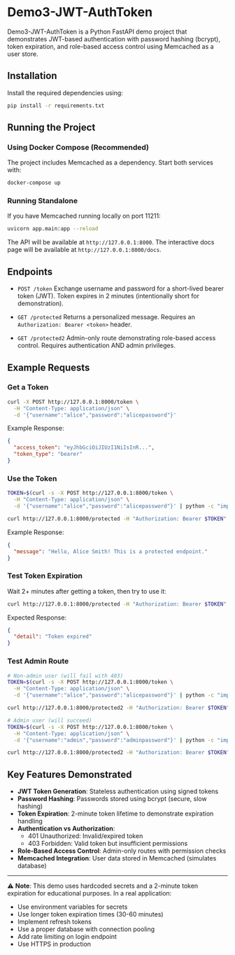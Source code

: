 # Demo3-JWT-AuthToken

Demo3-JWT-AuthToken is a Python FastAPI demo project that demonstrates JWT-based authentication with password hashing (bcrypt), token expiration, and role-based access control using Memcached as a user store.

## Installation

Install the required dependencies using:

```bash
pip install -r requirements.txt
```

## Running the Project

### Using Docker Compose (Recommended)

The project includes Memcached as a dependency. Start both services with:

```bash
docker-compose up
```

### Running Standalone

If you have Memcached running locally on port 11211:

```bash
uvicorn app.main:app --reload
```

The API will be available at `http://127.0.0.1:8000`.
The interactive docs page will be available at `http://127.0.0.1:8000/docs`.

## Endpoints

- `POST /token`
  Exchange username and password for a short-lived bearer token (JWT). Token expires in 2 minutes (intentionally short for demonstration).

- `GET /protected`
  Returns a personalized message. Requires an `Authorization: Bearer <token>` header.

- `GET /protected2`
  Admin-only route demonstrating role-based access control. Requires authentication AND admin privileges.

## Example Requests

### Get a Token

```bash
curl -X POST http://127.0.0.1:8000/token \
  -H "Content-Type: application/json" \
  -d '{"username":"alice","password":"alicepassword"}'
```

Example Response:

```json
{
  "access_token": "eyJhbGciOiJIUzI1NiIsInR...",
  "token_type": "bearer"
}
```

### Use the Token

```bash
TOKEN=$(curl -s -X POST http://127.0.0.1:8000/token \
  -H "Content-Type: application/json" \
  -d '{"username":"alice","password":"alicepassword"}' | python -c "import sys, json; print(json.load(sys.stdin)['access_token'])")

curl http://127.0.0.1:8000/protected -H "Authorization: Bearer $TOKEN"
```

Example Response:

```json
{
  "message": "Hello, Alice Smith! This is a protected endpoint."
}
```

### Test Token Expiration

Wait 2+ minutes after getting a token, then try to use it:

```bash
curl http://127.0.0.1:8000/protected -H "Authorization: Bearer $TOKEN"
```

Expected Response:

```json
{
  "detail": "Token expired"
}
```

### Test Admin Route

```bash
# Non-admin user (will fail with 403)
TOKEN=$(curl -s -X POST http://127.0.0.1:8000/token \
  -H "Content-Type: application/json" \
  -d '{"username":"alice","password":"alicepassword"}' | python -c "import sys, json; print(json.load(sys.stdin)['access_token'])")

curl http://127.0.0.1:8000/protected2 -H "Authorization: Bearer $TOKEN"

# Admin user (will succeed)
TOKEN=$(curl -s -X POST http://127.0.0.1:8000/token \
  -H "Content-Type: application/json" \
  -d '{"username":"admin","password":"adminpassword"}' | python -c "import sys, json; print(json.load(sys.stdin)['access_token'])")

curl http://127.0.0.1:8000/protected2 -H "Authorization: Bearer $TOKEN"
```

## Key Features Demonstrated

- **JWT Token Generation**: Stateless authentication using signed tokens
- **Password Hashing**: Passwords stored using bcrypt (secure, slow hashing)
- **Token Expiration**: 2-minute token lifetime to demonstrate expiration handling
- **Authentication vs Authorization**:
  - 401 Unauthorized: Invalid/expired token
  - 403 Forbidden: Valid token but insufficient permissions
- **Role-Based Access Control**: Admin-only routes with permission checks
- **Memcached Integration**: User data stored in Memcached (simulates database)

---

⚠️ **Note**: This demo uses hardcoded secrets and a 2-minute token expiration for educational purposes.
In a real application:
- Use environment variables for secrets
- Use longer token expiration times (30-60 minutes)
- Implement refresh tokens
- Use a proper database with connection pooling
- Add rate limiting on login endpoint
- Use HTTPS in production

